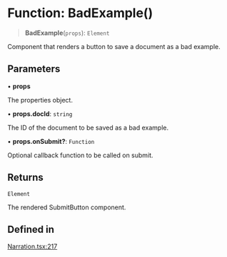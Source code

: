 # Function: BadExample()

> **BadExample**(`props`): `Element`

Component that renders a button to save a document as a bad example.

## Parameters

• **props**

The properties object.

• **props.docId**: `string`

The ID of the document to be saved as a bad example.

• **props.onSubmit?**: `Function`

Optional callback function to be called on submit.

## Returns

`Element`

The rendered SubmitButton component.

## Defined in

[Narration.tsx:217](https://github.com/edspencer/narrator-ai/blob/9728cb1b3e5041eeff1a44d2ebffcca474165895/packages/react/src/Narration.tsx#L217)
